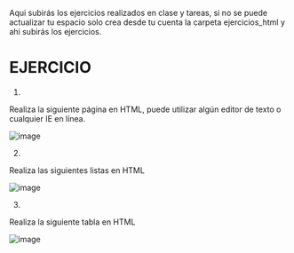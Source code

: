 Aqui subirás los ejercicios realizados en clase y tareas, si no se puede actualizar tu espacio solo crea desde tu cuenta la carpeta ejercicios_html y ahi subirás los ejercicios.

# EJERCICIO

1.
Realiza la siguiente página en HTML, puede utilizar algún editor de texto o cualquier IE en línea.

![image](https://user-images.githubusercontent.com/91554777/163911763-4fcbf1b7-6891-483f-b56a-7e029690afd8.png)

2.

Realiza las siguientes listas en HTML

![image](https://user-images.githubusercontent.com/91554777/163913971-acc6c07b-ba30-4c0f-b5e4-53ce05b2ac93.png)


3.
Realiza la siguiente tabla en HTML

![image](https://user-images.githubusercontent.com/91554777/163912405-f3d6f53c-9ee1-40f5-9234-0a48dc6435e6.png)
